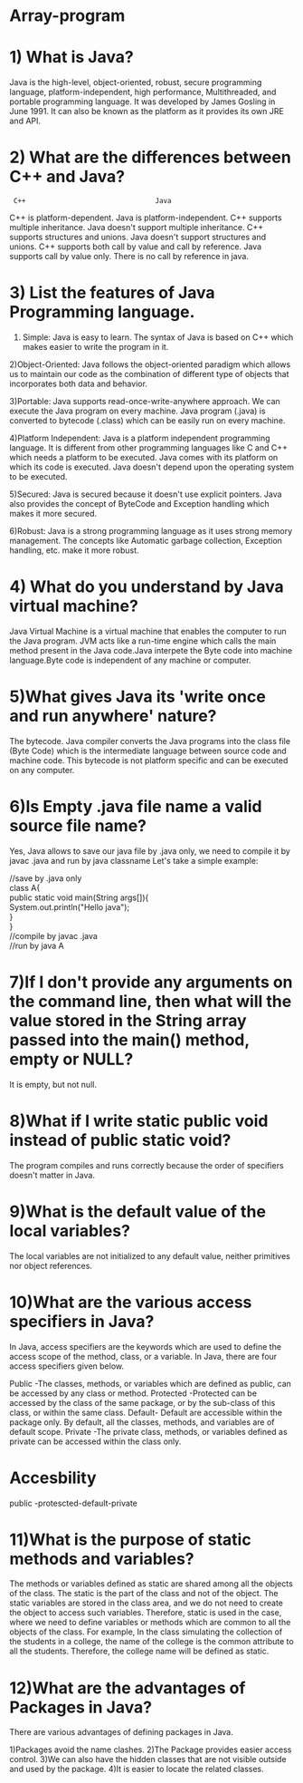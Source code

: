 # Array-program
# 1) What is Java?
Java is the high-level, object-oriented, robust, secure programming language, platform-independent, high performance, Multithreaded, and portable programming language. It was developed by James Gosling in June 1991. It can also be known as the platform as it provides its own JRE and API.
# 2) What are the differences between C++ and Java?
     C++                                Java

C++ is platform-dependent.              Java is platform-independent.
C++ supports multiple inheritance.      Java doesn't support multiple inheritance.
C++ supports structures and unions.     Java doesn't support structures and unions.
C++ supports both call by value and 
call by reference.                       Java supports call by value only. There is no call by reference in java.
# 3) List the features of Java Programming language.
1) Simple: Java is easy to learn. The syntax of Java is based on C++ which makes easier to write the program in it.

2)Object-Oriented: Java follows the object-oriented paradigm which allows us to maintain our code as the combination of different type of objects that incorporates both data and behavior.

3)Portable: Java supports read-once-write-anywhere approach. We can execute the Java program on every machine. Java program (.java) is converted to bytecode (.class) which can be easily run on every machine.

4)Platform Independent: Java is a platform independent programming language. It is different from other programming languages like C and C++ which needs a platform to be executed. Java comes with its platform on which its code is executed. Java doesn't depend upon the operating system to be executed.

5)Secured: Java is secured because it doesn't use explicit pointers. Java also provides the concept of ByteCode and Exception handling which makes it more secured.

6)Robust: Java is a strong programming language as it uses strong memory management. The concepts like Automatic garbage collection, Exception handling, etc. make it more robust.
# 4) What do you understand by Java virtual machine?
Java Virtual Machine is a virtual machine that enables the computer to run the Java program. JVM acts like a run-time engine which calls the main method present in the Java code.Java interpete the Byte code into machine language.Byte code is independent of any machine or computer.
# 5)What gives Java its 'write once and run anywhere' nature?
The bytecode. Java compiler converts the Java programs into the class file (Byte Code) which is the intermediate language between source code and machine code. This bytecode is not platform specific and can be executed on any computer.
# 6)Is Empty .java file name a valid source file name?
Yes, Java allows to save our java file by .java only, we need to compile it by javac .java and run by java classname Let's take a simple example:

//save by .java only  
class A{  
public static void main(String args[]){  
System.out.println("Hello java");  
}  
}  
//compile by javac .java  
//run by     java A  
# 7)If I don't provide any arguments on the command line, then what will the value stored in the String array passed into the main() method, empty or NULL?
It is empty, but not null.
# 8)What if I write static public void instead of public static void?
The program compiles and runs correctly because the order of specifiers doesn't matter in Java.
# 9)What is the default value of the local variables?
The local variables are not initialized to any default value, neither primitives nor object references.
# 10)What are the various access specifiers in Java?
In Java, access specifiers are the keywords which are used to define the access scope of the method, class, or a variable. In Java, there are four access specifiers given below.

Public -The classes, methods, or variables which are defined as public, can be accessed by any class or method.
Protected -Protected can be accessed by the class of the same package, or by the sub-class of this class, or within the same class.
Default- Default are accessible within the package only. By default, all the classes, methods, and variables are of default scope.
Private -The private class, methods, or variables defined as private can be accessed within the class only.
# Accesbility
public -protescted-default-private
# 11)What is the purpose of static methods and variables?
The methods or variables defined as static are shared among all the objects of the class. The static is the part of the class and not of the object. The static variables are stored in the class area, and we do not need to create the object to access such variables. Therefore, static is used in the case, where we need to define variables or methods which are common to all the objects of the class.
For example, In the class simulating the collection of the students in a college, the name of the college is the common attribute to all the students. Therefore, the college name will be defined as static.
# 12)What are the advantages of Packages in Java?
There are various advantages of defining packages in Java.

1)Packages avoid the name clashes.
2)The Package provides easier access control.
3)We can also have the hidden classes that are not visible outside and used by the package.
4)It is easier to locate the related classes.













